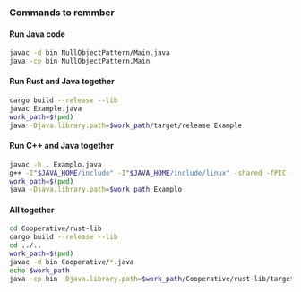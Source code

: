 ### Commands to remmber

#### Run Java code

```sh
javac -d bin NullObjectPattern/Main.java
java -cp bin NullObjectPattern.Main
```

#### Run Rust and Java together
```sh
cargo build --release --lib
javac Example.java
work_path=$(pwd)
java -Djava.library.path=$work_path/target/release Example
```

#### Run C++ and Java together
```sh
javac -h . Examplo.java
g++ -I"$JAVA_HOME/include" -I"$JAVA_HOME/include/linux" -shared -fPIC -o libminhabiblioteca.so main.cpp
work_path=$(pwd)
java -Djava.library.path=$work_path Examplo
```

#### All together
```sh
cd Cooperative/rust-lib
cargo build --release --lib
cd ../..
work_path=$(pwd)
javac -d bin Cooperative/*.java
echo $work_path
java -cp bin -Djava.library.path=$work_path/Cooperative/rust-lib/target/release Cooperative.Main
```